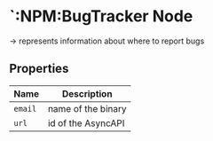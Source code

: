 # `:NPM:BugTracker Node  
  
->  represents information about where to report bugs
  
  
## Properties  
  
| Name    | Description        |
| ------- | ------------------ |
| `email` | name of the binary |
| `url`   | id of the AsyncAPI |
